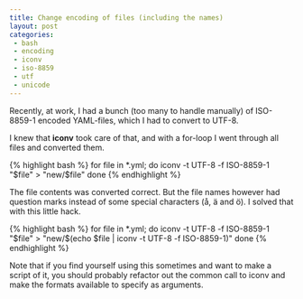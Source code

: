 ```yaml
---
title: Change encoding of files (including the names)
layout: post
categories:
 - bash
 - encoding
 - iconv
 - iso-8859
 - utf
 - unicode
---
```


Recently, at work, I had a bunch (too many to handle manually) of
ISO-8859-1 encoded YAML-files, which I had to convert to UTF-8.

I knew that **iconv** took care of that, and with a for-loop I went
through all files and converted them.

{% highlight bash %}
for file in *.yml; do
  iconv -t UTF-8 -f ISO-8859-1 "$file" > "new/$file"
done
{% endhighlight %}

The file contents was converted correct. But the file names however
had question marks instead of some special characters (å, ä and ö). I
solved that with this little hack.

{% highlight bash %}
for file in *.yml; do
  iconv -t UTF-8 -f ISO-8859-1 "$file" > "new/$(echo $file | iconv -t UTF-8 -f ISO-8859-1)"
done
{% endhighlight %}

Note that if you find yourself using this sometimes and want to make a
script of it, you should probably refactor out the common call to
iconv and make the formats available to specify as arguments.
